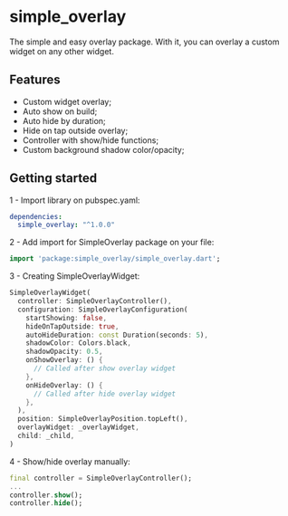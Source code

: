 <!--
This README describes the package. If you publish this package to pub.dev,
this README's contents appear on the landing page for your package.

For information about how to write a good package README, see the guide for
[writing package pages](https://dart.dev/guides/libraries/writing-package-pages).

For general information about developing packages, see the Dart guide for
[creating packages](https://dart.dev/guides/libraries/create-library-packages)
and the Flutter guide for
[developing packages and plugins](https://flutter.dev/developing-packages).
-->

# simple_overlay
The simple and easy overlay package. With it, you can overlay a custom widget on any other widget.

## Features
- Custom widget overlay;
- Auto show on build;
- Auto hide by duration;
- Hide on tap outside overlay;
- Controller with show/hide functions;
- Custom background shadow color/opacity;

## Getting started
1 - Import library on pubspec.yaml:
```yaml
dependencies:
  simple_overlay: "^1.0.0"
```
2 - Add import for SimpleOverlay package on your file:
```dart
import 'package:simple_overlay/simple_overlay.dart';
```
3 - Creating SimpleOverlayWidget:
```dart
SimpleOverlayWidget(
  controller: SimpleOverlayController(),
  configuration: SimpleOverlayConfiguration(
    startShowing: false,
    hideOnTapOutside: true,
    autoHideDuration: const Duration(seconds: 5),
    shadowColor: Colors.black,
    shadowOpacity: 0.5,
    onShowOverlay: () {
      // Called after show overlay widget
    },
    onHideOverlay: () {
      // Called after hide overlay widget
    },
  ),
  position: SimpleOverlayPosition.topLeft(),
  overlayWidget: _overlayWidget,
  child: _child,
)
```
4 - Show/hide overlay manually:
```dart
final controller = SimpleOverlayController();
...
controller.show();
controller.hide();
```
